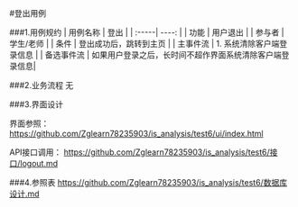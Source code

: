 #登出用例

###1.用例规约
| 用例名称  |  登出 |
| :-----| ----: | 
| 功能 | 用户退出 |
| 参与者	 | 学生/老师 |
| 条件 | 登出成功后，跳转到主页 |
| 主事件流	 | 1. 系统清除客户端登录信息 |
| 备选事件流 | 如果用户登录之后，长时间不超作界面系统清除客户端登录信息|


###2.业务流程
无

###3.界面设计

界面参照：
https://github.com/Zglearn78235903/is_analysis/test6/ui/index.html

API接口调用：
https://github.com/Zglearn78235903/is_analysis/test6/接口/logout.md

###4.参照表
https://github.com/Zglearn78235903/is_analysis/test6/数据库设计.md